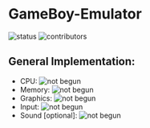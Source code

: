 # GameBoy-Emulator
![status](https://img.shields.io/badge/status-in_progress-yellow)
![contributors](https://img.shields.io/badge/contributors-welcome-brightgreen)















## General Implementation:
  - CPU: ![not begun](https://img.shields.io/badge/status-not%20begun-red)
  - Memory: ![not begun](https://img.shields.io/badge/status-not%20begun-red)
  - Graphics: ![not begun](https://img.shields.io/badge/status-not%20begun-red)
  - Input: ![not begun](https://img.shields.io/badge/status-not%20begun-red)
  - Sound [optional]: ![not begun](https://img.shields.io/badge/status-not%20begun-red)

    
